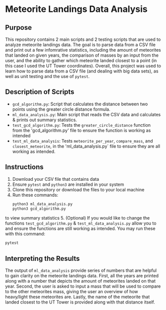 # Meteorite Landings Data Analysis

## Purpose
This repository contains 2 main scripts and 2 testing scripts that are used to analyze meteorite landings data. The goal is to parse data from a CSV file and print out a few infomrative statistics, including the amount of meteorites that landed on given years, the comparison of masses by an input from the user, and the ability to gather which meteorite landed closest to a point (in this case I used the UT Tower coordinates). Overall, this project was used to learn how to parse data from a CSV file (and dealing with big data sets), as well as unit testing and the use of `pytest`.  

## Description of Scripts
* `gcd_algorithm.py`: Script that calculates the distance between two points using the greater circle distance formula. 
* `ml_data_analysis.py`: Main script that reads the CSV data and calculates & prints out summary statistics.
* `test_gcd_algorithm.py`: Tests the `greater_circle_distance` function from the 'gcd_algorithm.py' file to ensure the function is working as intended 
* `test_ml_data_analysis`: Tests `meteorite_per_year`, `compare_mass`, and `closest_meteorite`, in the 'ml_data_analysis.py` file to ensure they are all working as intended.
 
## Instructions 
1. Download your CSV file that contains data
2. Ensure `pytest` and `python3` are installed in your system
3. Clone this repository or download the files to your local machine
4. Run these commands:
   ```python
   python3 ml_data_analysis.py
   python3 gcd_algorithm.py
   ```
  to view summary statistics
5. (Optional) If you would like to change the functions `test_gcd_algorithm.py` & `test_ml_data_analysis.py` allow you to and ensure the functions are still working as intended. You may run these with this command:
```python
pytest
```

## Interpreting the Results
The output of `ml_data_analysis` provide series of numbers that are helpful to gain clarity on the meteorite landings data. First, all the years are printed along with a number that depicts the amount of meteorites landed on that year. Second, the user is asked to input a mass that will be used to compare to the other meteorites mass, giving the user an overview of how heavy/light these meteorites are. Lastly, the name of the meteorite that landed closest to the UT Tower is provided along with that distance itself. 


